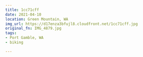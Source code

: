 ```yaml
---
title: 1cc71cff
date: 2021-04-10
location: Green Mountain, WA
img_url: https://d17enza3bfujl8.cloudfront.net/1cc71cff.jpg
original_fn: IMG_4879.jpg
tags:
- Port Gamble, WA
- biking

---
```


